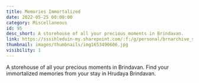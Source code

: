 ```yaml
---
title: Memories Immortalized
date: 2022-05-25 00:00:00
category: Miscellaneous
id: 95
desc_short: A storehouse of all your precious moments in Brindavan.
link: https://sssihleduin-my.sharepoint.com/:f:/g/personal/brnarchive_sssihl_edu_in/EpriTsfeWrpIlmUYfcZlCEYBcmrKZJvdmCzWYrW02xraAw?e=pZd1jc
thumbnail: images/thumbnails/img1653490606.jpg
visibility: 1
---
```


A storehouse of all your precious moments in Brindavan. Find your immortalized memories from your stay in Hrudaya Brindavan.